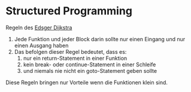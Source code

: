 # Structured Programming
Regeln des [Edsger Dijkstra](https://de.wikipedia.org/wiki/Edsger_W._Dijkstra)
 1. Jede Funktion und jeder Block darin sollte nur einen Eingang und nur einen Ausgang haben
 2. Das befolgen dieser Regel bedeutet, dass es:
	 1. nur ein return-Statement in einer Funktion
	 2. kein break- oder continue-Statement in einer Schleife
	 3. und niemals nie nicht ein goto-Statement
	geben sollte
	
Diese Regeln bringen nur Vorteile wenn die Funktionen klein sind.